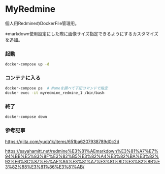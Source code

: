 # MyRedmine
個人用RedmineのDockerFile管理用。

※markdown使用設定にした際に画像サイズ指定できるようにするカスタマイズを追加。

### 起動
```sh
docker-compose up -d
```

### コンテナに入る
```sh
docker-compose ps  # Nameを調べて下記コマンドで指定
docker exec -it myredmine_redmine_1 /bin/bash
```

### 終了
```sh
docker-compose down
```


### 参考記事
https://qiita.com/yuda1k/items/651ba6207938789d0c2d

https://sayahamitt.net/redmine%E3%81%AEmarkdown%E3%81%A7%E7%94%BB%E5%83%8F%E3%82%B5%E3%82%A4%E3%82%BA%E3%82%92%E6%8C%87%E5%AE%9A%E3%81%A7%E3%81%8D%E3%82%8B%E3%82%88%E3%81%86%E3%81%AB/